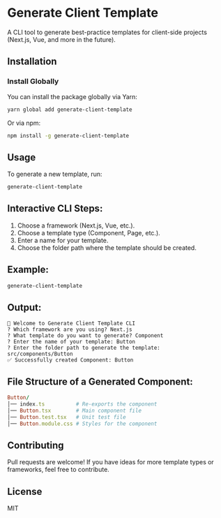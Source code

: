 # Generate Client Template

A CLI tool to generate best-practice templates for client-side projects (Next.js, Vue, and more in the future).

## Installation

### Install Globally
You can install the package globally via Yarn:

```sh
yarn global add generate-client-template
```

Or via npm:

```sh
npm install -g generate-client-template
```

## Usage
To generate a new template, run:

```sh
generate-client-template
```
## Interactive CLI Steps:
1. Choose a framework (Next.js, Vue, etc.).
2. Choose a template type (Component, Page, etc.).
3. Enter a name for your template.
4. Choose the folder path where the template should be created.

## Example:

```sh
generate-client-template
```

## Output:

```pgsql
🚀 Welcome to Generate Client Template CLI
? Which framework are you using? Next.js
? What template do you want to generate? Component
? Enter the name of your template: Button
? Enter the folder path to generate the template: src/components/Button
✅ Successfully created Component: Button
```

## File Structure of a Generated Component:

```ruby
Button/
│── index.ts          # Re-exports the component
│── Button.tsx        # Main component file
│── Button.test.tsx   # Unit test file
│── Button.module.css # Styles for the component
```

## Contributing
Pull requests are welcome! If you have ideas for more template types or frameworks, feel free to contribute.

## License
MIT